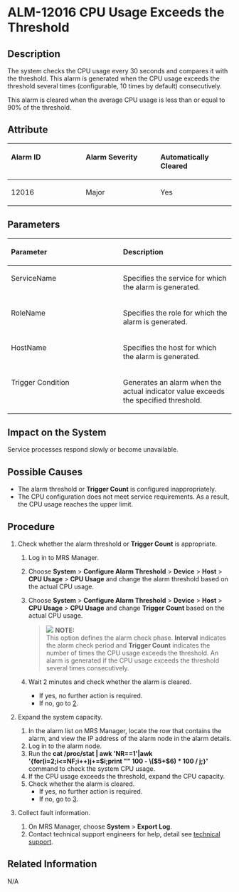 # ALM-12016 CPU Usage Exceeds the Threshold<a name="EN-US_TOPIC_0125375366"></a>

## Description<a name="s46cb8d291b2a44bca16fdcfbeaaab9a4"></a>

The system checks the CPU usage every 30 seconds and compares it with the threshold. This alarm is generated when the CPU usage exceeds the threshold several times \(configurable, 10 times by default\) consecutively.

This alarm is cleared when the average CPU usage is less than or equal to 90% of the threshold.

## **Attribute**<a name="s65eedc4596874ff3a3c469ddcd132005"></a>

<a name="te5a2dcee04c34f0a82430f0383ad353f"></a>
<table><thead align="left"><tr id="rd28a233721d54d84a091c63c7253da33"><th class="cellrowborder" valign="top" width="33.33333333333333%" id="mcps1.1.4.1.1"><p id="aa9d4417fd44f4ff692d82a26e981e66b"><a name="aa9d4417fd44f4ff692d82a26e981e66b"></a><a name="aa9d4417fd44f4ff692d82a26e981e66b"></a><strong id="a348afdb8385540318af5c7cf408cd5bb"><a name="a348afdb8385540318af5c7cf408cd5bb"></a><a name="a348afdb8385540318af5c7cf408cd5bb"></a>Alarm ID</strong></p>
</th>
<th class="cellrowborder" valign="top" width="33.33333333333333%" id="mcps1.1.4.1.2"><p id="ad87774d5c26a47fdb30eca53a3c9e447"><a name="ad87774d5c26a47fdb30eca53a3c9e447"></a><a name="ad87774d5c26a47fdb30eca53a3c9e447"></a><strong id="a2b50560fe57846a09788183fbf48c365"><a name="a2b50560fe57846a09788183fbf48c365"></a><a name="a2b50560fe57846a09788183fbf48c365"></a>Alarm Severity</strong></p>
</th>
<th class="cellrowborder" valign="top" width="33.33333333333333%" id="mcps1.1.4.1.3"><p id="ab4d3714923174578830c3f39ccd3c652"><a name="ab4d3714923174578830c3f39ccd3c652"></a><a name="ab4d3714923174578830c3f39ccd3c652"></a><strong id="ad8b9b7f1cb8b44558aa0939f5cf0ca95"><a name="ad8b9b7f1cb8b44558aa0939f5cf0ca95"></a><a name="ad8b9b7f1cb8b44558aa0939f5cf0ca95"></a>Automatically Cleared</strong></p>
</th>
</tr>
</thead>
<tbody><tr id="rf7cc31cf08ef4738bce9746dc5b480c0"><td class="cellrowborder" valign="top" width="33.33333333333333%" headers="mcps1.1.4.1.1 "><p id="ac3f3722e963d4bd28f770ee9ef3a4a40"><a name="ac3f3722e963d4bd28f770ee9ef3a4a40"></a><a name="ac3f3722e963d4bd28f770ee9ef3a4a40"></a>12016</p>
</td>
<td class="cellrowborder" valign="top" width="33.33333333333333%" headers="mcps1.1.4.1.2 "><p id="aa972e6f7c7a3423aa91e86c29f34f8e2"><a name="aa972e6f7c7a3423aa91e86c29f34f8e2"></a><a name="aa972e6f7c7a3423aa91e86c29f34f8e2"></a>Major</p>
</td>
<td class="cellrowborder" valign="top" width="33.33333333333333%" headers="mcps1.1.4.1.3 "><p id="a48663e19a56b497c8c0d8a10346069f4"><a name="a48663e19a56b497c8c0d8a10346069f4"></a><a name="a48663e19a56b497c8c0d8a10346069f4"></a>Yes</p>
</td>
</tr>
</tbody>
</table>

## Parameters<a name="s94b1824a6e2c4aa98470bcc05fb44782"></a>

<a name="t8d7b24233a4e4daa99a1672fe0d3cbb0"></a>
<table><thead align="left"><tr id="r82d724f3a7d9412bbe9a168b948bd17d"><th class="cellrowborder" valign="top" width="50%" id="mcps1.1.3.1.1"><p id="a977a41dcacf6463c9b12aede256f2ac9"><a name="a977a41dcacf6463c9b12aede256f2ac9"></a><a name="a977a41dcacf6463c9b12aede256f2ac9"></a><strong id="a58cbfe1bc9a64d44bc0b43d7ce971012"><a name="a58cbfe1bc9a64d44bc0b43d7ce971012"></a><a name="a58cbfe1bc9a64d44bc0b43d7ce971012"></a>Parameter</strong></p>
</th>
<th class="cellrowborder" valign="top" width="50%" id="mcps1.1.3.1.2"><p id="ae3f6108be6dc4c60b479650c235f38ce"><a name="ae3f6108be6dc4c60b479650c235f38ce"></a><a name="ae3f6108be6dc4c60b479650c235f38ce"></a><strong id="aa80b95fc5bad4551beff72a2174b7afe"><a name="aa80b95fc5bad4551beff72a2174b7afe"></a><a name="aa80b95fc5bad4551beff72a2174b7afe"></a>Description</strong></p>
</th>
</tr>
</thead>
<tbody><tr id="r05a9f33298f54abf85aca6c773c74ec2"><td class="cellrowborder" valign="top" width="50%" headers="mcps1.1.3.1.1 "><p id="ae368e4dd7c4e4879802526cd5fb7ac67"><a name="ae368e4dd7c4e4879802526cd5fb7ac67"></a><a name="ae368e4dd7c4e4879802526cd5fb7ac67"></a>ServiceName</p>
</td>
<td class="cellrowborder" valign="top" width="50%" headers="mcps1.1.3.1.2 "><p id="af40fed9758c54790920c32b827259adf"><a name="af40fed9758c54790920c32b827259adf"></a><a name="af40fed9758c54790920c32b827259adf"></a>Specifies the service for which the alarm is generated.</p>
</td>
</tr>
<tr id="r5439e633fee740bea6965ac42d93ba7b"><td class="cellrowborder" valign="top" width="50%" headers="mcps1.1.3.1.1 "><p id="a4710e64dec84416eb3c5adcd69fa675d"><a name="a4710e64dec84416eb3c5adcd69fa675d"></a><a name="a4710e64dec84416eb3c5adcd69fa675d"></a>RoleName</p>
</td>
<td class="cellrowborder" valign="top" width="50%" headers="mcps1.1.3.1.2 "><p id="a7f403db3dff444bc89623de473f82392"><a name="a7f403db3dff444bc89623de473f82392"></a><a name="a7f403db3dff444bc89623de473f82392"></a>Specifies the role for which the alarm is generated.</p>
</td>
</tr>
<tr id="r9dc81892b4394678aa58004b6ab49044"><td class="cellrowborder" valign="top" width="50%" headers="mcps1.1.3.1.1 "><p id="af209fedd7fab47598f0ed21abe9b4001"><a name="af209fedd7fab47598f0ed21abe9b4001"></a><a name="af209fedd7fab47598f0ed21abe9b4001"></a>HostName</p>
</td>
<td class="cellrowborder" valign="top" width="50%" headers="mcps1.1.3.1.2 "><p id="a90fbfc0ecdc242729e78dc78b3fc7058"><a name="a90fbfc0ecdc242729e78dc78b3fc7058"></a><a name="a90fbfc0ecdc242729e78dc78b3fc7058"></a>Specifies the host for which the alarm is generated.</p>
</td>
</tr>
<tr id="r827d6c8e3b8d469fbb86118e6b906bc1"><td class="cellrowborder" valign="top" width="50%" headers="mcps1.1.3.1.1 "><p id="en-us_topic_0035469888_p377010104414"><a name="en-us_topic_0035469888_p377010104414"></a><a name="en-us_topic_0035469888_p377010104414"></a>Trigger Condition</p>
</td>
<td class="cellrowborder" valign="top" width="50%" headers="mcps1.1.3.1.2 "><p id="a2ace8e99ddec42628c79709238de3b48"><a name="a2ace8e99ddec42628c79709238de3b48"></a><a name="a2ace8e99ddec42628c79709238de3b48"></a>Generates an alarm when the actual indicator value exceeds the specified threshold.</p>
</td>
</tr>
</tbody>
</table>

## Impact on the System<a name="s110660d78a57443c9cfe6902b4666136"></a>

Service processes respond slowly or become unavailable.

## Possible Causes<a name="s3b6dddeb37ea4a528eddd7503657dac2"></a>

-   The alarm threshold or  **Trigger Count**  is configured inappropriately.
-   The CPU configuration does not meet service requirements. As a result, the CPU usage reaches the upper limit.

## Procedure<a name="sf7ef6580d33a4d86bfae38d94f6a8d46"></a>

1.  Check whether the alarm threshold or  **Trigger Count**  is appropriate.
    1.  Log in to MRS Manager.
    2.  Choose  **System**  \>  **Configure Alarm Threshold**  \>  **Device**  \>  **Host**  \>  **CPU Usage**  \>  **CPU Usage**  and change the alarm threshold based on the actual CPU usage.
    3.  Choose  **System**  \>  **Configure Alarm Threshold**  \>  **Device**  \>  **Host**  \>  **CPU Usage**  \>  **CPU Usage** and change **Trigger Count**  based on the actual CPU usage.

        >![](/images/icon-note.gif) **NOTE:**   
        >This option defines the alarm check phase.  **Interval** indicates the alarm check period and **Trigger Count**  indicates the number of times the CPU usage exceeds the threshold. An alarm is generated if the CPU usage exceeds the threshold several times consecutively.  

    4.  Wait 2 minutes and check whether the alarm is cleared.
        -   If yes, no further action is required.
        -   If no, go to  [2](#l3623d196f8124ef89158a5577edf02f3).

2.  <a name="l3623d196f8124ef89158a5577edf02f3"></a>Expand the system capacity.
    1.  In the alarm list on MRS Manager, locate the row that contains the alarm, and view the IP address of the alarm node in the alarm details.
    2.  Log in to the alarm node.
    3.  Run the  **cat /proc/stat | awk 'NR==1'|awk '\{for\(i=2;i<=NF;i++\)j+=$i;print "" 100 - \($5+$6\) \* 100 / j;\}'**  command to check the system CPU usage.
    4.  If the CPU usage exceeds the threshold, expand the CPU capacity.
    5.  Check whether the alarm is cleared.
        -   If yes, no further action is required.
        -   If no, go to  [3](#l901ed97ca6dc4ee098890a11df51cec3).

3.  <a name="l901ed97ca6dc4ee098890a11df51cec3"></a>Collect fault information.
    1.  On MRS Manager, choose  **System**  \>  **Export Log**.
    2.  Contact technical support engineers for help, detail see  [technical support](https://docs.otc.t-systems.com/en-us/public/learnmore.html).


## **Related Information**<a name="s9ac55a2087664572951deebf2e7340b2"></a>

N/A

